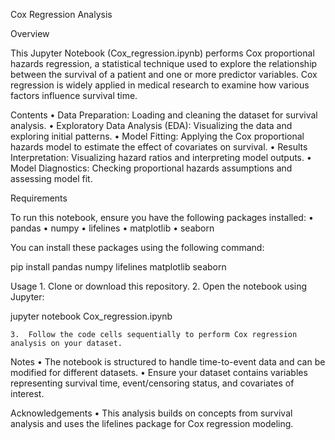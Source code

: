 Cox Regression Analysis

Overview

This Jupyter Notebook (Cox_regression.ipynb) performs Cox proportional hazards regression, a statistical technique used to explore the relationship between the survival of a patient and one or more predictor variables. Cox regression is widely applied in medical research to examine how various factors influence survival time.

Contents
	•	Data Preparation: Loading and cleaning the dataset for survival analysis.
	•	Exploratory Data Analysis (EDA): Visualizing the data and exploring initial patterns.
	•	Model Fitting: Applying the Cox proportional hazards model to estimate the effect of covariates on survival.
	•	Results Interpretation: Visualizing hazard ratios and interpreting model outputs.
	•	Model Diagnostics: Checking proportional hazards assumptions and assessing model fit.

Requirements

To run this notebook, ensure you have the following packages installed:
	•	pandas
	•	numpy
	•	lifelines
	•	matplotlib
	•	seaborn

You can install these packages using the following command:

pip install pandas numpy lifelines matplotlib seaborn

Usage
	1.	Clone or download this repository.
	2.	Open the notebook using Jupyter:

jupyter notebook Cox_regression.ipynb


	3.	Follow the code cells sequentially to perform Cox regression analysis on your dataset.

Notes
	•	The notebook is structured to handle time-to-event data and can be modified for different datasets.
	•	Ensure your dataset contains variables representing survival time, event/censoring status, and covariates of interest.

Acknowledgements
	•	This analysis builds on concepts from survival analysis and uses the lifelines package for Cox regression modeling.

